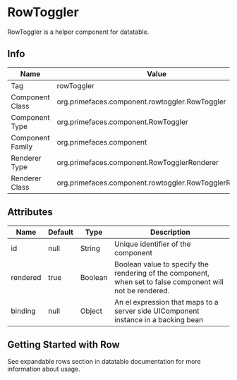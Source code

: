 # RowToggler

RowToggler is a helper component for datatable.

## Info

| Name | Value |
| - | - |
| Tag | rowToggler
| Component Class | org.primefaces.component.rowtoggler.RowToggler
| Component Type | org.primefaces.component.RowToggler
| Component Family | org.primefaces.component |
| Renderer Type | org.primefaces.component.RowTogglerRenderer
| Renderer Class | org.primefaces.component.rowtoggler.RowTogglerRenderer

## Attributes

| Name | Default | Type | Description | 
| --- | --- | --- | --- |
id | null | String | Unique identifier of the component
rendered | true | Boolean | Boolean value to specify the rendering of the component, when set to false component will not be rendered.
binding | null | Object | An el expression that maps to a server side UIComponent instance in a backing bean

## Getting Started with Row
See expandable rows section in datatable documentation for more information about usage.

